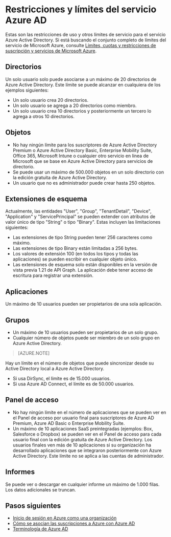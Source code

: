 <properties 
	pageTitle="Restricciones y límites del servicio Azure AD" 
	description="Restricciones de uso y otros límites de servicio para el servicio Azure Active Directory." 
	services="active-directory" 
	documentationCenter="" 
	authors="Justinha" 
	writer="Justinha" 
	manager="TerryLan" 
	editor="LisaToft"/>

<tags 
	ms.service="active-directory" 
	ms.workload="infrastructure-services" 
	ms.tgt_pltfrm="na" 
	ms.devlang="na" 
	ms.topic="article" 
	ms.date="04/27/2015" 
	ms.author="Justinha"/>

#  Restricciones y límites del servicio Azure AD

Estas son las restricciones de uso y otros límites de servicio para el servicio Azure Active Directory. Si está buscando el conjunto completo de límites del servicio de Microsoft Azure, consulte [Límites, cuotas y restricciones de suscripción y servicios de Microsoft Azure](../azure-subscription-service-limits.md).

##  Directorios

Un solo usuario solo puede asociarse a un máximo de 20 directorios de Azure Active Directory. Este límite se puede alcanzar en cualquiera de los ejemplos siguientes:

- Un solo usuario crea 20 directorios.
- Un solo usuario se agrega a 20 directorios como miembro.
- Un solo usuario crea 10 directorios y posteriormente un tercero lo agrega a otros 10 directorios.

##  Objetos

- No hay ningún límite para los suscriptores de Azure Active Directory Premium o Azure Active Directory Basic, Enterprise Mobility Suite, Office 365, Microsoft Intune o cualquier otro servicio en línea de Microsoft que se base en Azure Active Directory para servicios de directorio.
- Se puede usar un máximo de 500.000 objetos en un solo directorio con la edición gratuita de Azure Active Directory.
- Un usuario que no es administrador puede crear hasta 250 objetos.

## Extensiones de esquema

Actualmente, las entidades "User", "Group", "TenantDetail", "Device", "Application" y "ServicePrincipal" se pueden extender con atributos de valor único de tipo "String" o tipo "Binary". Estas incluyen las limitaciones siguientes:

- Las extensiones de tipo String pueden tener 256 caracteres como máximo.
- Las extensiones de tipo Binary están limitadas a 256 bytes.
- Los valores de extensión 100 (en todos los tipos y todas las aplicaciones) se pueden escribir en cualquier objeto único.
- Las extensiones de esquema solo están disponibles en la versión de vista previa 1.21 de API Graph. La aplicación debe tener acceso de escritura para registrar una extensión.

##  Aplicaciones

Un máximo de 10 usuarios pueden ser propietarios de una sola aplicación.

##  Grupos 

- Un máximo de 10 usuarios pueden ser propietarios de un solo grupo.
- Cualquier número de objetos puede ser miembro de un solo grupo en Azure Active Directory.


> [AZURE.NOTE]
> 
Hay un límite en el número de objetos que puede sincronizar desde su Active Directory local a Azure Active Directory. 
- Si usa DirSync, el límite es de 15.000 usuarios. 
- Si usa Azure AD Connect, el límite es de 50.000 usuarios.

##  Panel de acceso

- No hay ningún límite en el número de aplicaciones que se pueden ver en el Panel de acceso por usuario final para suscriptores de Azure AD Premium, Azure AD Basic o Enterprise Mobility Suite.
- Un máximo de 10 aplicaciones SaaS preintegradas (ejemplos: Box, Salesforce o Dropbox) se pueden ver en el Panel de acceso para cada usuario final con la edición gratuita de Azure Active Directory. Los usuarios finales ven más de 10 aplicaciones si su organización ha desarrollado aplicaciones que se integraron posteriormente con Azure Active Directory. Este límite no se aplica a las cuentas de administrador.

##  Informes

Se puede ver o descargar en cualquier informe un máximo de 1.000 filas. Los datos adicionales se truncan.

##  Pasos siguientes
- [Inicio de sesión en Azure como una organización](sign-up-organization.md)
- [Cómo se asocian las suscripciones a Azure con Azure AD](active-directory-how-subscriptions-associated-directory.md)
- [Terminología de Azure AD](active-directory-terminology.md)


 
<!--HONumber=62-->